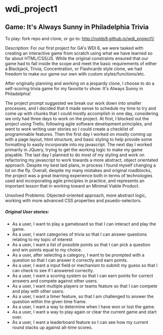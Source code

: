 # wdi_project1

## Game: It's Always Sunny in Philadelphia Trivia

To play: fork repo and clone, or go to: http://nolds9.github.io/wdi_project1/

Description:
For our first project for GA's WDI 6, we were tasked with creating an interactive game from scratch using what we have learned so far about HTML/CSS/JS. While the original constraints ensured that our game had to fall inside the scope and meet the basic requirements of either a Blackjack, Trivia, Concentration, or Flashcards style clone, we had freedom to make our game our own with custom styles/functions/etc.

After originally planning and working on a jeopardy clone, I choose to do a self-scoring trivia game for my favorite tv show: It's Always Sunny in Philadelphia!

The project prompt suggested we break our work down into smaller processes, and I decided that it made sense to schedule my time to try and come up with chunks that I could mostly accomplish in one day, considering we only had three days to work on the project.  At first, I blocked out the project using Trello, following agile software development principles, and went to work writing user stories so I could create a checklist of programmable features. Then the first day I worked on mostly coming up with a page layout, html structure, and basic styling to help provide some
formatting to easily incorporate into my javascript. The next day I worked primarily in JQuery, trying to get the working logic to make my game playable. The last day I planned to do most of my styling and work on refactoring my javascript to work towards a more abstract, object orientated approach.  Despite my best laid plans, in process I found myself changing a lot on the fly. Overall, despite my many mistakes and original roadblocks, the project was a great learning experience both in terms of technologies used and incorporating agile principles in practice, and represents an important lesson that in working toward an Minimal Viable Product.

Unsolved Problems: Objected-oriented approach, more abstract logic, working with more advanced CSS properties and psuedo-selectors.

##### Original User stories:

* As a user, I want to play a gameboard so that I can interact and play the game.
* As a user, I want categories of trivia so that I can answer questions relating to my topic of interest
* As a user, I want a list of possible points so that I can pick a question and win points equal to my choice.
* As a user, after selecting a category, I want to be prompted with a question so that I can answer it correctly and earn points.
* As a user, I want a input field or mechanism to submit my guess so that I can check to see if I answered correctly.
* As a user, I want a scoring system so that I can earn points for correct answers and compete against other users.
* As a user, I want multiple players or teams feature so that I can compete and play with other users.
* As a user, I want a timer feature, so that I am challenged to answer the question within the given time frame.
* As a user, I want a way to determine when I have won or lost the game.
* As a user, I want a way to play again or clear the current game and start over.
* As a user, I want a leaderboard feature so I can see how my current round stacks up against all-time scores.
